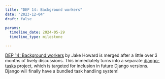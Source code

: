 ```yaml
---
title: "DEP 14: Background workers"
date: "2023-12-04"
draft: false

params:
  timeline_date: 2024-05-29
  timeline_type: milestone

---
```


[DEP 14: Background workers](https://github.com/django/deps/pull/86) by Jake Howard is merged after a little over 3 months of lively discussions. This immediately turns into a separate [django-tasks](https://github.com/RealOrangeOne/django-tasks/) project, which is targeted for inclusion in future Django versions. Django will finally have a bundled task handling system!
